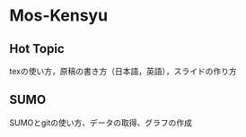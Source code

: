 # Mos-Kensyu

## Hot Topic
texの使い方，原稿の書き方（日本語，英語），スライドの作り方

## SUMO
SUMOとgitの使い方、データの取得、グラフの作成

<!--
## Omnet
Omnet++の使い方(under construction ...）

## NS3
NS3の使い方(under construction ...）
-->
